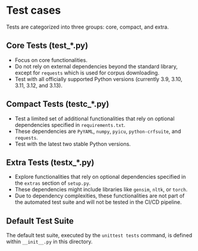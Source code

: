 # Test cases

Tests are categorized into three groups: core, compact, and extra.

## Core Tests (test_*.py)

- Focus on core functionalities.
- Do not rely on external dependencies beyond the standard library,
  except for `requests` which is used for corpus downloading.
- Test with all officially supported Python versions
  (currently 3.9, 3.10, 3.11, 3.12, and 3.13).

## Compact Tests (testc_*.py)

- Test a limited set of additional functionalities that rely on optional
  dependencies specified in `requirements.txt`.
- These dependencies are `PyYAML`, `numpy`, `pyicu`, `python-crfsuite`, and
  `requests`.
- Test with the latest two stable Python versions.

## Extra Tests (testx_*.py)

- Explore functionalities that rely on optional dependencies specified in the
  `extras` section of `setup.py`.
- These dependencies might include libraries like `gensim`, `nltk`, or `torch`.
- Due to dependency complexities, these functionalities are not part of the
  automated test suite and will not be tested in the CI/CD pipeline.

## Default Test Suite

The default test suite, executed by the `unittest tests` command, is defined
within `__init__.py` in this directory.
